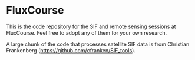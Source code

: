 # FluxCourse

This is the code repository for the SIF and remote sensing sessions at FluxCourse. Feel free to adopt any of them for your own research.

A large chunk of the code that processes satellite SIF data is from Christian Frankenberg (https://github.com/cfranken/SIF_tools).
